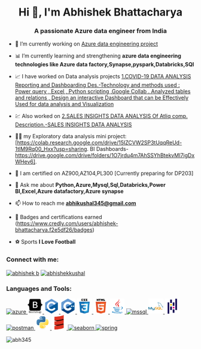 <h1 align="center">Hi 👋, I'm Abhishek Bhattacharya</h1>
<h3 align="center">A passionate Azure data engineer from India</h3>

- 🔭 I’m currently working on [Azure data engineering project](https://github.com/Abh345/AzureDataEngineering)

- 📊 I’m currently learning and strengthening **azure data engineering technologies like Azure data factory,Synapse,pyspark,Databricks,SQl**

- 📈 I have worked on Data analysis projects [1.COVID-19 DATA ANALYSIS Reporting and Dashboarding Des.-Technology and methods used : Power query , Excel , Python scripting ,Google Collab . Analyzed tables and relations , Design an interactive Dashboard that can be Effectively Used for data analysis and Visualization](https://drive.google.com/drive/folders/1O7jrdu4m7AhSSYhBtekvMI7igDxWHev6)

- 💹 Also worked on [2.SALES INSIGHTS DATA ANALYSIS Of Atliq comp. Description.-SALES INSIGHTS DATA ANALYSIS](https://drive.google.com/drive/folders/1O7jrdu4m7AhSSYhBtekvMI7igDxWHev6)

- 👨‍💻 my Exploratory data analysis mini project: [https://colab.research.google.com/drive/15IZCVW2SP3tUqqReUd-1tlM9Rq00_Hxx?usp=sharing.
BI Dashboards-https://drive.google.com/drive/folders/1O7jrdu4m7AhSSYhBtekvMI7igDxWHev6].
- 📝 I am certified on AZ900,AZ104,PL300 [Currently preparing for DP203]

- 💬 Ask me about **Python,Azure,Mysql,Sql,Databricks,Power BI,Excel,Azure datafactory,Azure synapse**

- 📫 How to reach me **abhikushal345@gmail.com**

- 📄 Badges and certifications earned (https://www.credly.com/users/abhishek-bhattacharya.f2e5df26/badges)

- ⚽ Sports **I Love Football**

<h3 align="left">Connect with me:</h3>
<p align="left">
<a href="https://linkedin.com/in/abhishek b" target="blank"><img align="center" src="https://raw.githubusercontent.com/rahuldkjain/github-profile-readme-generator/master/src/images/icons/Social/linked-in-alt.svg" alt="abhishek b" height="30" width="40" /></a>
<a href="https://leetcode.com/abhikushal345/" target="blank"><img align="center" src="https://raw.githubusercontent.com/rahuldkjain/github-profile-readme-generator/master/src/images/icons/Social/leet-code.svg" alt="abhishekkushal" height="30" width="40" /></a>
</p>

<h3 align="left">Languages and Tools:</h3>
<p align="left"> <a href="https://azure.microsoft.com/en-in/" target="_blank" rel="noreferrer"> <img src="https://www.vectorlogo.zone/logos/microsoft_azure/microsoft_azure-icon.svg" alt="azure" width="40" height="40"/> </a> <a href="https://getbootstrap.com" target="_blank" rel="noreferrer"> <img src="https://raw.githubusercontent.com/devicons/devicon/master/icons/bootstrap/bootstrap-plain-wordmark.svg" alt="bootstrap" width="40" height="40"/> </a> <a href="https://www.cprogramming.com/" target="_blank" rel="noreferrer"> <img src="https://raw.githubusercontent.com/devicons/devicon/master/icons/c/c-original.svg" alt="c" width="40" height="40"/> </a> <a href="https://www.w3schools.com/cpp/" target="_blank" rel="noreferrer"> <img src="https://raw.githubusercontent.com/devicons/devicon/master/icons/cplusplus/cplusplus-original.svg" alt="cplusplus" width="40" height="40"/> </a> <a href="https://www.w3schools.com/css/" target="_blank" rel="noreferrer"> <img src="https://raw.githubusercontent.com/devicons/devicon/master/icons/css3/css3-original-wordmark.svg" alt="css3" width="40" height="40"/> </a> <a href="https://www.w3.org/html/" target="_blank" rel="noreferrer"> <img src="https://raw.githubusercontent.com/devicons/devicon/master/icons/html5/html5-original-wordmark.svg" alt="html5" width="40" height="40"/> </a> <a href="https://www.java.com" target="_blank" rel="noreferrer"> <img src="https://raw.githubusercontent.com/devicons/devicon/master/icons/java/java-original.svg" alt="java" width="40" height="40"/> </a> <a href="https://www.microsoft.com/en-us/sql-server" target="_blank" rel="noreferrer"> <img src="https://www.svgrepo.com/show/303229/microsoft-sql-server-logo.svg" alt="mssql" width="40" height="40"/> </a> <a href="https://www.mysql.com/" target="_blank" rel="noreferrer"> <img src="https://raw.githubusercontent.com/devicons/devicon/master/icons/mysql/mysql-original-wordmark.svg" alt="mysql" width="40" height="40"/> </a> <a href="https://pandas.pydata.org/" target="_blank" rel="noreferrer"> <img src="https://raw.githubusercontent.com/devicons/devicon/2ae2a900d2f041da66e950e4d48052658d850630/icons/pandas/pandas-original.svg" alt="pandas" width="40" height="40"/> </a> <a href="https://postman.com" target="_blank" rel="noreferrer"> <img src="https://www.vectorlogo.zone/logos/getpostman/getpostman-icon.svg" alt="postman" width="40" height="40"/> </a> <a href="https://www.python.org" target="_blank" rel="noreferrer"> <img src="https://raw.githubusercontent.com/devicons/devicon/master/icons/python/python-original.svg" alt="python" width="40" height="40"/> </a> <a href="https://www.scala-lang.org" target="_blank" rel="noreferrer"> <img src="https://raw.githubusercontent.com/devicons/devicon/master/icons/scala/scala-original.svg" alt="scala" width="40" height="40"/> </a> <a href="https://seaborn.pydata.org/" target="_blank" rel="noreferrer"> <img src="https://seaborn.pydata.org/_images/logo-mark-lightbg.svg" alt="seaborn" width="40" height="40"/> </a> <a href="https://spring.io/" target="_blank" rel="noreferrer"> <img src="https://www.vectorlogo.zone/logos/springio/springio-icon.svg" alt="spring" width="40" height="40"/> </a> </p>

<p><img align="center" src="https://github-readme-stats.vercel.app/api/top-langs?username=abh345&show_icons=true&locale=en&layout=compact" alt="abh345" /></p>
